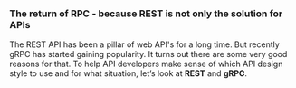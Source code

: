 ### The return of RPC -  because REST is not only the solution for APIs

The REST API has been a pillar of web API's for a long time. But recently gRPC has started gaining popularity. It turns out there are some very good reasons for that. To help API developers make sense of which API design style to use and for what situation, let’s look at **REST** and **gRPC**.



<!--stackedit_data:
eyJoaXN0b3J5IjpbMzA4NzMwNTM5LC0xMzQyMjMyMTgsLTIxMD
Y5ODQ2MjUsLTMzMjQ1NTM2M119
-->